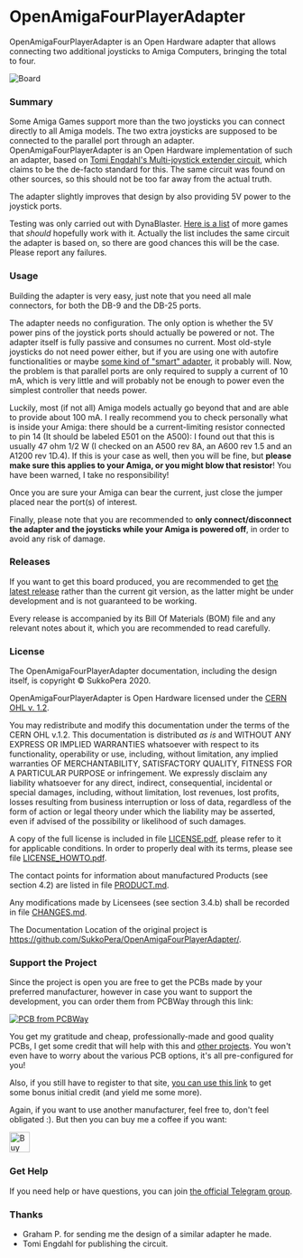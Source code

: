 # OpenAmigaFourPlayerAdapter
OpenAmigaFourPlayerAdapter is an Open Hardware adapter that allows connecting two additional joysticks to Amiga Computers, bringing the total to four.

![Board](https://raw.githubusercontent.com/SukkoPera/OpenAmigaFourPlayerAdapter/master/img/render-top.png)

### Summary
Some Amiga Games support more than the two joysticks you can connect directly to all Amiga models. The two extra joysticks are supposed to be connected to the parallel port through an adapter. OpenAmigaFourPlayerAdapter is an Open Hardware implementation of such an adapter, based on [Tomi Engdahl's Multi-joystick extender circuit](https://www.epanorama.net/documents/joystick/amiga_circuits.html), which claims to be the de-facto standard for this. The same circuit was found on other sources, so this should not be too far away from the actual truth.

The adapter slightly improves that design by also providing 5V power to the joystick ports.

Testing was only carried out with DynaBlaster. [Here is a list](https://aminet.net/package/docs/misc/FourPlayerGames_EN) of more games that *should* hopefully work with it. Actually the list includes the same circuit the adapter is based on, so there are good chances this will be the case. Please report any failures.

### Usage
Building the adapter is very easy, just note that you need all male connectors, for both the DB-9 and the DB-25 ports.

The adapter needs no configuration. The only option is whether the 5V power pins of the joystick ports should actually be powered or not. The adapter itself is fully passive and consumes no current. Most old-style joysticks do not need power either, but if you are using one with autofire functionalities or maybe [some kind of "smart" adapter](https://github.com/SukkoPera/OpenPSX2AmigaPadAdapter), it probably will. Now, the problem is that parallel ports are only required to supply a current of 10 mA, which is very little and will probably not be enough to power even the simplest controller that needs power.

Luckily, most (if not all) Amiga models actually go beyond that and are able to provide about 100 mA. I really recommend you to check personally what is inside your Amiga: there should be a  current-limiting resistor connected to pin 14 (It should be labeled E501 on the A500): I found out that this is usually 47 ohm 1/2 W (I checked on an A500 rev 8A, an A600 rev 1.5 and an A1200 rev 1D.4). If this is your case as well, then you will be fine, but **please make sure this applies to your Amiga, or you might blow that resistor**! You have been warned, I take no responsibility!

Once you are sure your Amiga can bear the current, just close the jumper placed near the port(s) of interest.

Finally, please note that you are recommended to **only connect/disconnect the adapter and the joysticks while your Amiga is powered off**, in order to avoid any risk of damage.

### Releases
If you want to get this board produced, you are recommended to get [the latest release](https://github.com/SukkoPera/OpenAmigaFourPlayerAdapter/releases) rather than the current git version, as the latter might be under development and is not guaranteed to be working.

Every release is accompanied by its Bill Of Materials (BOM) file and any relevant notes about it, which you are recommended to read carefully.

### License
The OpenAmigaFourPlayerAdapter documentation, including the design itself, is copyright &copy; SukkoPera 2020.

OpenAmigaFourPlayerAdapter is Open Hardware licensed under the [CERN OHL v. 1.2](http://ohwr.org/cernohl).

You may redistribute and modify this documentation under the terms of the CERN OHL v.1.2. This documentation is distributed *as is* and WITHOUT ANY EXPRESS OR IMPLIED WARRANTIES whatsoever with respect to its functionality, operability or use, including, without limitation, any implied warranties OF MERCHANTABILITY, SATISFACTORY QUALITY, FITNESS FOR A PARTICULAR PURPOSE or infringement. We expressly disclaim any liability whatsoever for any direct, indirect, consequential, incidental or special damages, including, without limitation, lost revenues, lost profits, losses resulting from business interruption or loss of data, regardless of the form of action or legal theory under which the liability may be asserted, even if advised of the possibility or likelihood of such damages.

A copy of the full license is included in file [LICENSE.pdf](LICENSE.pdf), please refer to it for applicable conditions. In order to properly deal with its terms, please see file [LICENSE_HOWTO.pdf](LICENSE_HOWTO.pdf).

The contact points for information about manufactured Products (see section 4.2) are listed in file [PRODUCT.md](PRODUCT.md).

Any modifications made by Licensees (see section 3.4.b) shall be recorded in file [CHANGES.md](CHANGES.md).

The Documentation Location of the original project is https://github.com/SukkoPera/OpenAmigaFourPlayerAdapter/.

### Support the Project
Since the project is open you are free to get the PCBs made by your preferred manufacturer, however in case you want to support the development, you can order them from PCBWay through this link:

[![PCB from PCBWay](https://www.pcbway.com/project/img/images/frompcbway.png)](https://www.pcbway.com/project/shareproject/OpenAmigaFourPlayerAdapter_V1.html)

You get my gratitude and cheap, professionally-made and good quality PCBs, I get some credit that will help with this and [other projects](https://www.pcbway.com/project/member/shareproject/?bmbid=41100). You won't even have to worry about the various PCB options, it's all pre-configured for you!

Also, if you still have to register to that site, [you can use this link](https://www.pcbway.com/setinvite.aspx?inviteid=41100) to get some bonus initial credit (and yield me some more).

Again, if you want to use another manufacturer, feel free to, don't feel obligated :). But then you can buy me a coffee if you want:

<a href='https://ko-fi.com/L3L0U18L' target='_blank'><img height='36' style='border:0px;height:36px;' src='https://az743702.vo.msecnd.net/cdn/kofi2.png?v=2' border='0' alt='Buy Me a Coffee at ko-fi.com' /></a>

### Get Help
If you need help or have questions, you can join [the official Telegram group](https://t.me/joinchat/HUHdWBC9J9JnYIrvTYfZmg).

### Thanks
- Graham P. for sending me the design of a similar adapter he made.
- Tomi Engdahl for publishing the circuit.
